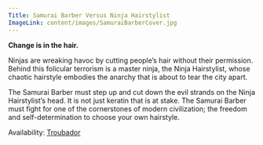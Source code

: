 ```yaml
---
Title: Samurai Barber Versus Ninja Hairstylist
ImageLink: content/images/SamuraiBarberCover.jpg
---
```

<strong>Change is in the hair.</strong>

Ninjas are wreaking havoc by cutting people’s hair without their permission. Behind this folicular terrorism is a master ninja, the Ninja Hairstylist, whose chaotic hairstyle embodies the anarchy that is about to tear the city apart.

The Samurai Barber must step up and cut down the evil strands on the Ninja Hairstylist’s head. It is not just keratin that is at stake. The Samurai Barber must fight for one of the cornerstones of modern civilization; the freedom and self-determination to choose your own hairstyle.

Availability: [Troubador](https://www.troubador.co.uk/bookshop/sci-fi/samurai-barber-versus-ninja-hairstylist/)